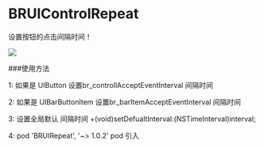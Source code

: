 # BRUIControlRepeat

设置按钮的点击间隔时间！


<img src="http://77g6dx.com1.z0.glb.clouddn.com/BRUIControlRepeatDemo.gif" />

###使用方法

1: 如果是 UIButton          设置br_controllAcceptEventInterval 间隔时间

2: 如果是 UIBarButtonItem   设置br_barItemAcceptEventInterval  间隔时间

3: 设置全局默认 间隔时间 +(void)setDefualtInterval:(NSTimeInterval)interval;

4: pod 'BRUIRepeat', '~> 1.0.2' pod 引入
